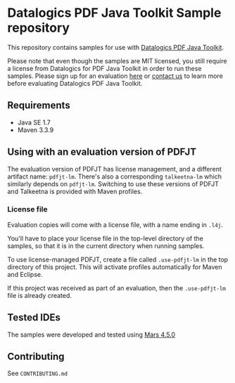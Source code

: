 # Datalogics PDF Java Toolkit Sample repository

This repository contains samples for use with [Datalogics PDF Java Toolkit](http://www.datalogics.com/products/pdf/pdfjavatoolkit/).

Please note that even though the samples are MIT licensed, you still require
a license from Datalogics for PDF Java Toolkit in order to run these samples. Please
sign up for an evaluation [here](http://www.datalogics.com/products/pdf/pdfjavatoolkit/eval/)
or [contact us](http://www.datalogics.com/company/contact-us/) to learn more before
evaluating Datalogics PDF Java Toolkit.

## Requirements

* Java SE 1.7
* Maven 3.3.9

## Using with an evaluation version of PDFJT

The evaluation version of PDFJT has license management, and a different artifact name: ``pdfjt-lm``. There's also a corresponding ``talkeetna-lm`` which similarly depends on ``pdfjt-lm``. Switching to use these versions of PDFJT and Talkeetna is provided with Maven profiles.

### License file

Evaluation copies will come with a license file, with a name ending in ``.l4j``.

You'll have to place your license file in the top-level directory of the samples, so that it is in the current directory when running samples.

To use license-managed PDFJT, create a file called ``.use-pdfjt-lm`` in the top directory of this project. This will activate profiles automatically for Maven and Eclipse.

If this project was received as part of an evaluation, then the ``.use-pdfjt-lm`` file is already created.

## Tested IDEs

The samples were developed and tested using [Mars 4.5.0](https://eclipse.org/mars/)

## Contributing

See ``CONTRIBUTING.md``
